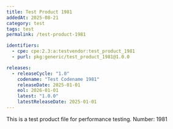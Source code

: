```yaml
---
title: Test Product 1981
addedAt: 2025-08-21
category: test
tags: test
permalink: /test-product-1981

identifiers:
  - cpe: cpe:2.3:a:testvendor:test_product_1981
  - purl: pkg:generic/test_product_1981@1.0.0

releases:
  - releaseCycle: "1.0"
    codename: "Test Codename 1981"
    releaseDate: 2025-01-01
    eol: 2026-01-01
    latest: "1.0.0"
    latestReleaseDate: 2025-01-01
---
```


This is a test product file for performance testing. Number: 1981
